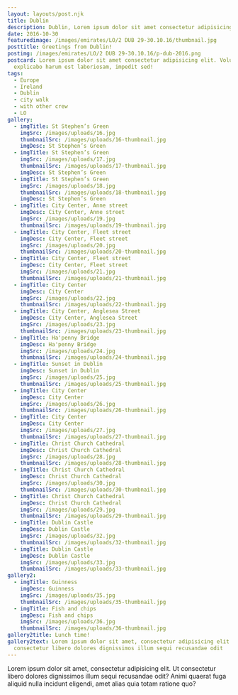 ```yaml
---
layout: layouts/post.njk
title: Dublin
description: Dublin, Lorem ipsum dolor sit amet consectetur adipisicing elit.
date: 2016-10-30
featuredimage: /images/emirates/LO/2 DUB 29-30.10.16/thumbnail.jpg
posttitle: Greetings from Dublin!
postimg: /images/emirates/LO/2 DUB 29-30.10.16/p-dub-2016.png
postcard: Lorem ipsum dolor sit amet consectetur adipisicing elit. Voluptatem
  explicabo harum est laboriosam, impedit sed!
tags:
  - Europe
  - Ireland
  - Dublin
  - city walk
  - with other crew
  - LO
gallery:
  - imgTitle: St Stephen’s Green
    imgSrc: /images/uploads/16.jpg
    thumbnailSrc: /images/uploads/16-thumbnail.jpg
    imgDesc: St Stephen’s Green
  - imgTitle: St Stephen’s Green
    imgSrc: /images/uploads/17.jpg
    thumbnailSrc: /images/uploads/17-thumbnail.jpg
    imgDesc: St Stephen’s Green
  - imgTitle: St Stephen’s Green
    imgSrc: /images/uploads/18.jpg
    thumbnailSrc: /images/uploads/18-thumbnail.jpg
    imgDesc: St Stephen’s Green
  - imgTitle: City Center, Anne street
    imgDesc: City Center, Anne street
    imgSrc: /images/uploads/19.jpg
    thumbnailSrc: /images/uploads/19-thumbnail.jpg
  - imgTitle: City Center, Fleet street
    imgDesc: City Center, Fleet street
    imgSrc: /images/uploads/20.jpg
    thumbnailSrc: /images/uploads/20-thumbnail.jpg
  - imgTitle: City Center, Fleet street
    imgDesc: City Center, Fleet street
    imgSrc: /images/uploads/21.jpg
    thumbnailSrc: /images/uploads/21-thumbnail.jpg
  - imgTitle: City Center
    imgDesc: City Center
    imgSrc: /images/uploads/22.jpg
    thumbnailSrc: /images/uploads/22-thumbnail.jpg
  - imgTitle: City Center, Anglesea Street
    imgDesc: City Center, Anglesea Street
    imgSrc: /images/uploads/23.jpg
    thumbnailSrc: /images/uploads/23-thumbnail.jpg
  - imgTitle: Ha'penny Bridge
    imgDesc: Ha'penny Bridge
    imgSrc: /images/uploads/24.jpg
    thumbnailSrc: /images/uploads/24-thumbnail.jpg
  - imgTitle: Sunset in Dublin
    imgDesc: Sunset in Dublin
    imgSrc: /images/uploads/25.jpg
    thumbnailSrc: /images/uploads/25-thumbnail.jpg
  - imgTitle: City Center
    imgDesc: City Center
    imgSrc: /images/uploads/26.jpg
    thumbnailSrc: /images/uploads/26-thumbnail.jpg
  - imgTitle: City Center
    imgDesc: City Center
    imgSrc: /images/uploads/27.jpg
    thumbnailSrc: /images/uploads/27-thumbnail.jpg
  - imgTitle: Christ Church Cathedral
    imgDesc: Christ Church Cathedral
    imgSrc: /images/uploads/28.jpg
    thumbnailSrc: /images/uploads/28-thumbnail.jpg
  - imgTitle: Christ Church Cathedral
    imgDesc: Christ Church Cathedral
    imgSrc: /images/uploads/30.jpg
    thumbnailSrc: /images/uploads/30-thumbnail.jpg
  - imgTitle: Christ Church Cathedral
    imgDesc: Christ Church Cathedral
    imgSrc: /images/uploads/29.jpg
    thumbnailSrc: /images/uploads/29-thumbnail.jpg
  - imgTitle: Dublin Castle
    imgDesc: Dublin Castle
    imgSrc: /images/uploads/32.jpg
    thumbnailSrc: /images/uploads/32-thumbnail.jpg
  - imgTitle: Dublin Castle
    imgDesc: Dublin Castle
    imgSrc: /images/uploads/33.jpg
    thumbnailSrc: /images/uploads/33-thumbnail.jpg
gallery2:
  - imgTitle: Guinness
    imgDesc: Guinness
    imgSrc: /images/uploads/35.jpg
    thumbnailSrc: /images/uploads/35-thumbnail.jpg
  - imgTitle: Fish and chips
    imgDesc: Fish and chips
    imgSrc: /images/uploads/36.jpg
    thumbnailSrc: /images/uploads/36-thumbnail.jpg
gallery2title: Lunch time!
gallery2text: Lorem ipsum dolor sit amet, consectetur adipisicing elit. Ut
  consectetur libero dolores dignissimos illum sequi recusandae odit
---
```


Lorem ipsum dolor sit amet, consectetur adipisicing elit. Ut consectetur libero dolores dignissimos illum sequi recusandae odit? Animi quaerat fuga aliquid nulla incidunt eligendi, amet alias quia totam ratione quo?

